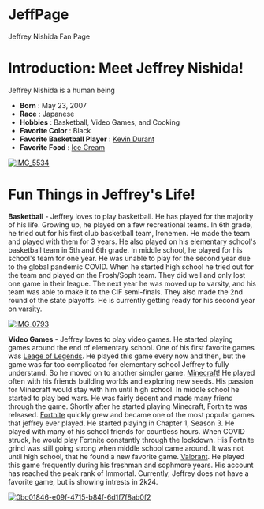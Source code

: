 # JeffPage
Jeffrey Nishida Fan Page
<html>
  <h1>
    Introduction: Meet Jeffrey Nishida!
  </h1>
  <body>
  <p>
    Jeffrey Nishida is a human being
    <ul>
      <li>
        <b>Born</b> : May 23, 2007
      </li>
      <li>
        <b>Race</b> : Japanese
      </li>
      <li>
        <b>Hobbies</b> : Basketball, Video Games, and Cooking
      </li>
      <li>
        <b>Favorite Color</b> : Black 
      </li>
      <li>
        <b>Favorite Basketball Player</b> : <a href="https://www.basketball-reference.com/players/d/duranke01.html">Kevin Durant</a>
      </li>
      <li>
        <b>Favorite Food</b> : <a href="https://en.wikipedia.org/wiki/List_of_ice_cream_flavors">Ice Cream</a>
      </li>
    </ul>
<a href="https://imgbb.com/"><img src="https://i.ibb.co/B3NbwW4/IMG-5534.jpg" alt="IMG_5534" border="0"></a>
  </p>
    </body>
  <h1>
    Fun Things in Jeffrey's Life!
  </h1>
<body>
  <p>
   <b>Basketball</b> - Jeffrey loves to play basketball. He has played for the majority of his life. Growing up, he played on a few recreational teams. In 6th grade, he tried out for his first club basketball team, Ironemen. He made the team and played with them for 3 years. He also played on his elementary school's basketball team in 5th and 6th grade. In middle school, he played for his school's team for one year. He was unable to play for the second year due to the global pandemic COVID. When he started high school he tried out for the team and played on the Frosh/Soph team. They did well and only lost one game in their league. The next year he was moved up to varsity, and his team was able to make it to the CIF semi-finals. They also made the 2nd round of the state playoffs. He is currently getting ready for his second year on varsity. 
  </p>
<a href="https://imgbb.com/"><img src="https://i.ibb.co/bPW7kMC/IMG-0793.jpg" alt="IMG_0793" border="0"></a>
  <p>
    <b>Video Games</b> - Jeffrey loves to play video games. He started playing games around the end of elementary school. One of his first favorite games was <a href src="https://en.wikipedia.org/wiki/League_of_Legends">Leage of Legends</a>. He played this game every now and then, but the game was far too complicated for elementary school Jeffrey to fully understand. So he moved on to another simpler game. <a href src="https://en.wikipedia.org/wiki/Minecraft">Minecraft</a>! He played often with his friends building worlds and exploring new seeds. His passion for Minecraft would stay with him until high school. In middle school he started to play bed wars. He was fairly decent and made many friend through the game. Shortly after he started playing Minecraft, Fortnite was released. <a href src="https://en.wikipedia.org/wiki/Fortnite">Fortnite</a> quickly grew and became one of the most popular games that jeffrey ever played. He started playing in Chapter 1, Season 3. He played with many of his school friends for countless hours. When COVID struck, he would play Fortnite constantly through the lockdown. His Fortnite grind was still going strong when middle school came around. It was not until high school, that he found a new favorite game. <a href src="https://en.wikipedia.org/wiki/Valorant">Valorant</a>. He played this game frequently during his freshman and sophmore years. His account has reached the peak rank of Immortal. Currently, Jeffrey does not have a favorite game, but is showing intrests in 2k24.
  </p>
<a href="https://ibb.co/xDYVDxn"><img src="https://i.ibb.co/PNMBNq2/0bc01846-e09f-4715-b84f-6d1f7f8ab0f2.jpg" alt="0bc01846-e09f-4715-b84f-6d1f7f8ab0f2" border="0"></a>
    </body>
</html>
